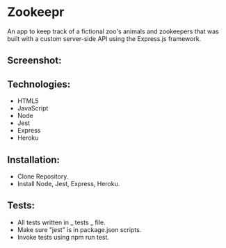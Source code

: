 # Zookeepr

An app to keep track of a fictional zoo's animals and zookeepers that was built with a custom server-side API using the Express.js framework.

## Screenshot:


## Technologies:
- HTML5
- JavaScript
- Node
- Jest
- Express
- Heroku 

## Installation:
- Clone Repository.
- Install Node, Jest, Express, Heroku.

## Tests:
- All tests written in _ tests _ file.
- Make sure "jest" is in package.json scripts.
- Invoke tests using npm run test.
